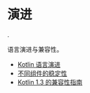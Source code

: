 # 演进

.

语言演进与兼容性。

- [Kotlin 语言演进](kotlin-evolution.md)
- [不同组件的稳定性](components-stability.md)
- [Kotlin 1.3 的兼容性指南](compatibility-guide-13.md)
